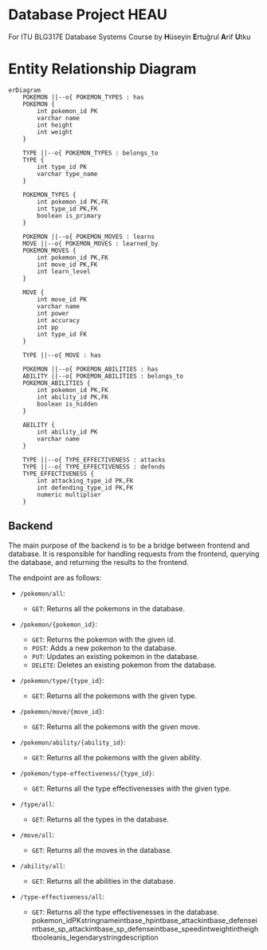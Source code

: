 # Database Project HEAU
For ITU BLG317E Database Systems Course by **H**üseyin **E**rtuğrul **A**rif **U**tku

# Entity Relationship Diagram

```mermaid
erDiagram
    POKEMON ||--o{ POKEMON_TYPES : has
    POKEMON {
        int pokemon_id PK
        varchar name
        int height
        int weight
    }
    
    TYPE ||--o{ POKEMON_TYPES : belongs_to
    TYPE {
        int type_id PK
        varchar type_name
    }
    
    POKEMON_TYPES {
        int pokemon_id PK,FK
        int type_id PK,FK
        boolean is_primary
    }
    
    POKEMON ||--o{ POKEMON_MOVES : learns
    MOVE ||--o{ POKEMON_MOVES : learned_by
    POKEMON_MOVES {
        int pokemon_id PK,FK
        int move_id PK,FK
        int learn_level
    }
    
    MOVE {
        int move_id PK
        varchar name
        int power
        int accuracy
        int pp
        int type_id FK
    }
    
    TYPE ||--o{ MOVE : has
    
    POKEMON ||--o{ POKEMON_ABILITIES : has
    ABILITY ||--o{ POKEMON_ABILITIES : belongs_to
    POKEMON_ABILITIES {
        int pokemon_id PK,FK
        int ability_id PK,FK
        boolean is_hidden
    }
    
    ABILITY {
        int ability_id PK
        varchar name
    }
    
    TYPE ||--o{ TYPE_EFFECTIVENESS : attacks
    TYPE ||--o{ TYPE_EFFECTIVENESS : defends
    TYPE_EFFECTIVENESS {
        int attacking_type_id PK,FK
        int defending_type_id PK,FK
        numeric multiplier
    }
```

## Backend

The main purpose of the backend is to be a bridge between frontend and database. It is responsible for handling requests from the frontend, querying the database, and returning the results to the frontend.

The endpoint are as follows:

- `/pokemon/all`:
    - `GET`: Returns all the pokemons in the database.

- `/pokemon/{pokemon_id}`:
    - `GET`: Returns the pokemon with the given id.
    - `POST`: Adds a new pokemon to the database.
    - `PUT`: Updates an existing pokemon in the database.
    - `DELETE`: Deletes an existing pokemon from the database.

- `/pokemon/type/{type_id}`:
    - `GET`: Returns all the pokemons with the given type.

- `/pokemon/move/{move_id}`:
    - `GET`: Returns all the pokemons with the given move.

- `/pokemon/ability/{ability_id}`:
    - `GET`: Returns all the pokemons with the given ability.

- `/pokemon/type-effectiveness/{type_id}`:
    - `GET`: Returns all the type effectivenesses with the given type.

- `/type/all`:
    - `GET`: Returns all the types in the database.

- `/move/all`:
    - `GET`: Returns all the moves in the database.

- `/ability/all`:
    - `GET`: Returns all the abilities in the database.

- `/type-effectiveness/all`:
    - `GET`: Returns all the type effectivenesses in the database.
pokemon_idPKstringnameintbase_hpintbase_attackintbase_defenseintbase_sp_attackintbase_sp_defenseintbase_speedintweightintheightbooleanis_legendarystringdescription
